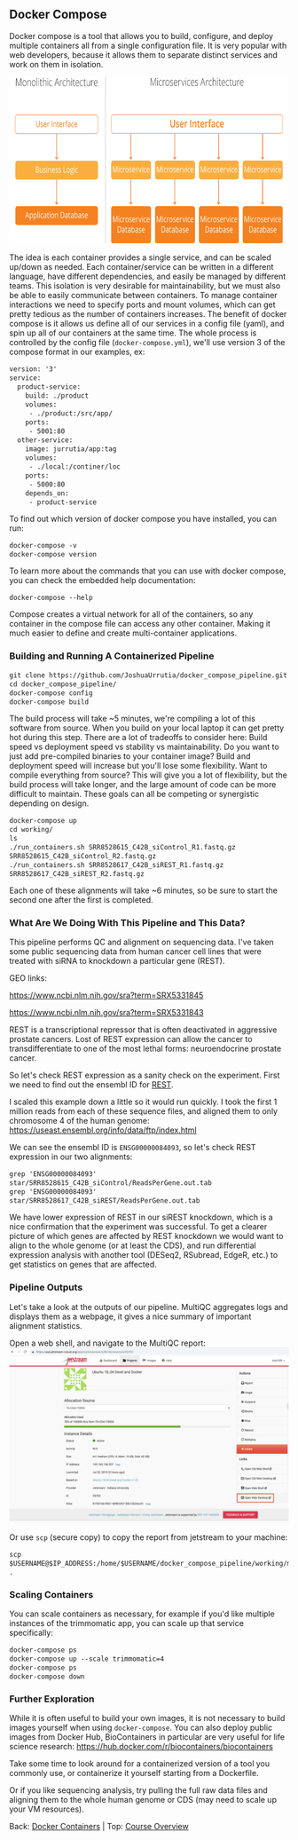 ## Docker Compose
Docker compose is a tool that allows you to build, configure, and deploy
multiple containers all from a single configuration file. It is very popular
with web developers, because it allows them to separate distinct services and
work on them in isolation.

<img src="../../resources/microservice.svg" height="300">

The idea is each container provides a single service, and can be scaled up/down
as needed. Each container/service can be written in a different language, have different
dependencies, and easily be managed by different teams. This isolation is very
desirable for maintainability, but we must also be able to easily communicate between containers.
To manage container interactions we need to specify ports and mount volumes, which
can get pretty tedious as the number of containers increases. The benefit of
docker compose is it allows us define all of our services in a config file (yaml),
and spin up all of our containers at the same time.
The whole process is controlled by the config file (`docker-compose.yml`),
we'll use version 3 of the compose format in our examples, ex:

```
version: '3'
service:
  product-service:
    build: ./product
    volumes:
     - ./product:/src/app/
    ports:
     - 5001:80
  other-service:
    image: jurrutia/app:tag
    volumes:
     - ./local:/continer/loc
    ports:
     - 5000:80
    depends_on:
     - product-service
```

To find out which version of docker compose you have installed, you can run:
```
docker-compose -v
docker-compose version
```
To learn more about the commands that you can use with docker compose, you can
check the embedded help documentation:

```
docker-compose --help
```

Compose creates a virtual network for all of the containers, so any container
in the compose file can access any other container. Making it much easier to
define and create multi-container applications.

### Building and Running A Containerized Pipeline

```
git clone https://github.com/JoshuaUrrutia/docker_compose_pipeline.git
cd docker_compose_pipeline/
docker-compose config
docker-compose build
```
<!-- *Big pause (5 min)* Talk about tradeoffs here. -->
The build process will take ~5 minutes, we're compiling a lot of this software from
source. When you build on your local laptop it can get pretty hot during this step.
There are a lot of tradeoffs to consider here:
Build speed vs deployment speed vs stability vs maintainability. Do you want to just
add pre-compiled binaries to your container image? Build and deployment speed will increase
but you'll lose some flexibility. Want to compile everything from source? This will
give you a lot of flexibility, but the build process will take longer, and the large
amount of code can be more difficult to maintain.
These goals can all be competing or synergistic depending on design.


```
docker-compose up
cd working/
ls
./run_containers.sh SRR8528615_C42B_siControl_R1.fastq.gz SRR8528615_C42B_siControl_R2.fastq.gz
./run_containers.sh SRR8528617_C42B_siREST_R1.fastq.gz SRR8528617_C42B_siREST_R2.fastq.gz
```
Each one of these alignments will take ~6 minutes, so be sure to start the second one
after the first is completed.
<!-- *6 min *m1.medium (CPU: 6, Mem: 16 GB, Disk: 60 GB) -->

### What Are We Doing With This Pipeline and This Data?
This pipeline performs QC and alignment on sequencing data.
I've taken some public sequencing data from human cancer cell lines that were
treated with siRNA to knockdown a particular gene (REST).

GEO links:

<https://www.ncbi.nlm.nih.gov/sra?term=SRX5331845>

<https://www.ncbi.nlm.nih.gov/sra?term=SRX5331843>

REST is a transcriptional repressor that is often deactivated in aggressive prostate cancers.
Lost of REST expression can allow the cancer to transdifferentiate to one of the most
lethal forms: neuroendocrine prostate cancer.

So let's check REST expression as a sanity check on the experiment.
First we need to find out the ensembl ID for
[REST](https://useast.ensembl.org/Homo_sapiens/Gene/Summary?db=core;g=ENSG00000084093;r=4:56907876-56966678).

I scaled this example down a little so it would run quickly. I took the first 1 million
reads from each of these sequence files, and aligned them to only chromosome 4 of the human genome:
<https://useast.ensembl.org/info/data/ftp/index.html>

We can see the ensembl ID is `ENSG00000084093`, so let's check REST expression
in our two alignments:
```
grep 'ENSG00000084093' star/SRR8528615_C42B_siControl/ReadsPerGene.out.tab
grep 'ENSG00000084093' star/SRR8528617_C42B_siREST/ReadsPerGene.out.tab
```

We have lower expression of REST in our siREST knockdown, which is a nice confirmation
that the experiment was successful. To get a clearer picture of which genes are
affected by REST knockdown we would want to align to the whole genome (or at least
the CDS), and run differential expression analysis with another tool (DESeq2,
RSubread, EdgeR, etc.) to get statistics on genes that are affected.

### Pipeline Outputs
Let's take a look at the outputs of our pipeline. MultiQC aggregates logs and displays
them as a webpage, it gives a nice summary of important alignment statistics.

Open a web shell, and navigate to the MultiQC report:
<img src="../../resources/web_desktop.png">

Or use `scp` (secure copy) to copy the report from jetstream to your machine:
```
scp $USERNAME@$IP_ADDRESS:/home/$USERNAME/docker_compose_pipeline/working/multiqc/multiqc_report_1.html .
```


### Scaling Containers
You can scale containers as necessary, for example if you'd like multiple instances of
the trimmomatic app, you can scale up that service specifically:

```
docker-compose ps
docker-compose up --scale trimmomatic=4
docker-compose ps
docker-compose down
```

### Further Exploration
While it is often useful to build your own images, it is not necessary to build images
yourself when using `docker-compose`. You can also deploy public images from Docker Hub,
BioContainers in particular are very useful for life science research:
<https://hub.docker.com/r/biocontainers/biocontainers>

Take some time to look around for a containerized version of a tool you commonly use,
or containerize it yourself starting from a Dockerfile.

Or if you like sequencing analysis, try pulling the full raw data files and
aligning them to the whole human genome or CDS (may need to scale up your VM
  resources).

Back: [Docker Containers](../docker_containers/docker_containers.md) | Top: [Course Overview](../../index.md)
